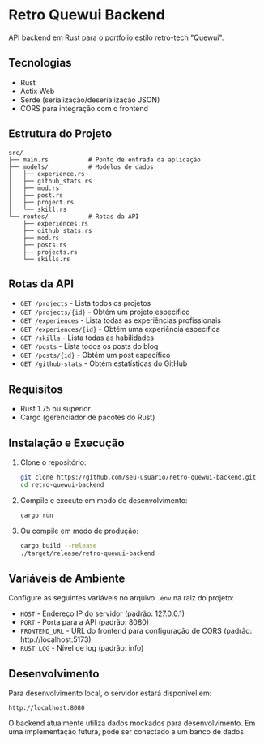 # Retro Quewui Backend

API backend em Rust para o portfolio estilo retro-tech "Quewui".

## Tecnologias

- Rust
- Actix Web
- Serde (serialização/deserialização JSON)
- CORS para integração com o frontend

## Estrutura do Projeto

```
src/
├── main.rs           # Ponto de entrada da aplicação
├── models/           # Modelos de dados
│   ├── experience.rs
│   ├── github_stats.rs
│   ├── mod.rs
│   ├── post.rs
│   ├── project.rs
│   └── skill.rs
└── routes/           # Rotas da API
    ├── experiences.rs
    ├── github_stats.rs
    ├── mod.rs
    ├── posts.rs
    ├── projects.rs
    └── skills.rs
```

## Rotas da API

- `GET /projects` - Lista todos os projetos
- `GET /projects/{id}` - Obtém um projeto específico
- `GET /experiences` - Lista todas as experiências profissionais
- `GET /experiences/{id}` - Obtém uma experiência específica
- `GET /skills` - Lista todas as habilidades
- `GET /posts` - Lista todos os posts do blog
- `GET /posts/{id}` - Obtém um post específico
- `GET /github-stats` - Obtém estatísticas do GitHub

## Requisitos

- Rust 1.75 ou superior
- Cargo (gerenciador de pacotes do Rust)

## Instalação e Execução

1. Clone o repositório:

   ```bash
   git clone https://github.com/seu-usuario/retro-quewui-backend.git
   cd retro-quewui-backend
   ```

2. Compile e execute em modo de desenvolvimento:

   ```bash
   cargo run
   ```

3. Ou compile em modo de produção:
   ```bash
   cargo build --release
   ./target/release/retro-quewui-backend
   ```

## Variáveis de Ambiente

Configure as seguintes variáveis no arquivo `.env` na raiz do projeto:

- `HOST` - Endereço IP do servidor (padrão: 127.0.0.1)
- `PORT` - Porta para a API (padrão: 8080)
- `FRONTEND_URL` - URL do frontend para configuração de CORS (padrão: http://localhost:5173)
- `RUST_LOG` - Nível de log (padrão: info)

## Desenvolvimento

Para desenvolvimento local, o servidor estará disponível em:

```
http://localhost:8080
```

O backend atualmente utiliza dados mockados para desenvolvimento. Em uma implementação futura, pode ser conectado a um banco de dados.
